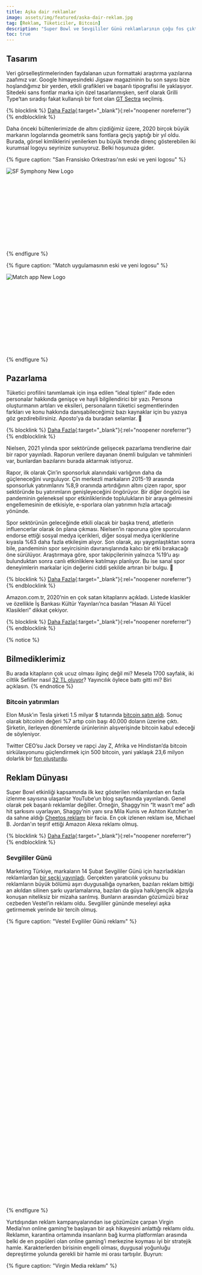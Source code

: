 ```yaml
---
title: Aşka dair reklamlar
image: assets/img/featured/aska-dair-reklam.jpg
tag: [Reklam, Tüketiciler, Bitcoin]
description: "Super Bowl ve Sevgililer Günü reklamlarının çoğu fos çıktı. Nadir güzellikleri sizin için ayıklayıp bu yazıda sunduk."
toc: true
---
```


## Tasarım

Veri görselleştirmelerinden faydalanan uzun formattaki araştırma yazılarına zaafımız var. Google himayesindeki Jigsaw magazininin bu son sayısı bize hoşlandığımız bir yerden, etkili grafikleri ve başarılı tipografisi ile yaklaşıyor. Sitedeki sans fontlar marka için özel tasarlanmışken, serif olarak Grilli Type’tan sıradışı fakat kullanışlı bir font olan [GT Sectra](https://www.grillitype.com/typeface/gt-sectra) seçilmiş.

{% blocklink %}
[Daha Fazla](https://jigsaw.google.com/the-current/white-supremacy/data-visualization/){:target="_blank"}{:rel="noopener noreferrer"}
{% endblocklink %}

Daha önceki bültenlerimizde de altını çizdiğimiz üzere, 2020 birçok büyük markanın logolarında geometrik sans fontlara geçiş yaptığı bir yıl oldu. Burada, görsel kimliklerini yenilerken bu büyük trende direnç gösterebilen iki kurumsal logoyu seyrinize sunuyoruz. Belki hoşunuza gider.

{% figure caption: "San Fransisko Orkestrası'nın eski ve yeni logosu" %}
<div class="ratio-box" style="padding-bottom: 40.0417101%">
<img alt="SF Symphony New Logo" class="lazyload" data-src="/assets/img/content/sf-sym-logo.jpg">
</div>
{% endfigure %}

{% figure caption: "Match uygulamasının eski ve yeni logosu" %}
<div class="ratio-box" style="padding-bottom: 40.0417101%">
<img alt="Match app New Logo" class="lazyload" data-src="/assets/img/content/match-logo.jpg">
</div>
{% endfigure %}

## Pazarlama

Tüketici profilini tanımlamak için inşa edilen “ideal tipleri” ifade eden personalar hakkında genişçe ve hayli bilgilendirici bir yazı. Persona oluşturmanın artıları ve eksileri, personaların tüketici segmentlerinden farkları ve konu hakkında danışabileceğimiz bazı kaynaklar için bu yazıya göz gezdirebilirsiniz. Aposto’ya da buradan selamlar. 👋

{% blocklink %}
[Daha Fazla](https://apos.to/i/bulten-17-personalar){:target="_blank"}{:rel="noopener noreferrer"}
{% endblocklink %}

Nielsen, 2021 yılında spor sektöründe gelişecek pazarlama trendlerine dair bir rapor yayınladı. Raporun verilere dayanan önemli bulguları ve tahminleri var, bunlardan bazılarını burada aktarmak istiyoruz. 

Rapor, ilk olarak Çin’in sponsorluk alanındaki varlığının daha da güçleneceğini vurguluyor. Çin merkezli markaların 2015-19 arasında sponsorluk yatırımlarını %8,9 oranında artırdığının altını çizen rapor, spor sektöründe bu yatırımların genişleyeceğini öngörüyor. Bir diğer öngörü ise pandeminin geleneksel spor etkinliklerinde toplulukların bir araya gelmesini engellemesinin de etkisiyle, e-sporlara olan yatırımın hızla artacağı yönünde. 

Spor sektörünün geleceğinde etkili olacak bir başka trend, atletlerin influencerlar olarak ön plana çıkması. Nielsen’in raporuna göre sporcuların endorse ettiği sosyal medya içerikleri, diğer sosyal medya içeriklerine kıyasla %63 daha fazla etkileşim alıyor. Son olarak, aşı yaygınlaştıktan sonra bile, pandeminin spor seyircisinin davranışlarında kalıcı bir etki bırakacağı öne sürülüyor. Araştırmaya göre, spor takipçilerinin yalnızca %19’u aşı bulunduktan sonra canlı etkinliklere katılmayı planlıyor. Bu ise sanal spor deneyimlerin markalar için değerini ciddi şekilde artıran bir bulgu. 🏀

{% blocklink %}
[Daha Fazla](https://www.nielsen.com/us/en/insights/report/2021/the-changing-value-of-sponsorship-2021-sports-marketing-trends/){:target="_blank"}{:rel="noopener noreferrer"}
{% endblocklink %}

Amazon.com.tr, 2020’nin en çok satan kitaplarını açıkladı. Listede klasikler ve özellikle İş Bankası Kültür Yayınları’nca basılan “Hasan Ali Yücel Klasikleri” dikkat çekiyor.

{% blocklink %}
[Daha Fazla](https://digitalage.com.tr/amazon-com-tr-2020nin-en-cok-satan-kitaplarini-acikladi/){:target="_blank"}{:rel="noopener noreferrer"}
{% endblocklink %}

{% notice %}
## Bilmediklerimiz
Bu arada kitapların çok ucuz olması ilginç değil mi? Mesela 1700 sayfalık, iki ciltlik Sefiller nasıl [32 TL oluyor](https://www.amazon.com.tr/Sefiller-Kitap-Tak%C4%B1m-Victor-Hugo/dp/6053324744/ref=sr_1_3?__mk_tr_TR=%C3%85M%C3%85%C5%BD%C3%95%C3%91&crid=I8MM62A74DNF&dchild=1&keywords=kitap&qid=1613500322&sprefix=kitap%2Caps%2C226&sr=8-3)? Yayıncılık öylece battı gitti mi? Biri açıklasın.
{% endnotice %}

### Bitcoin yatırımları

Elon Musk’ın Tesla şirketi 1.5 milyar $ tutarında [bitcoin satın aldı](https://techcrunch.com/2021/02/08/tesla-buys-1-5b-in-bitcoin-may-accept-the-cryptocurrency-as-payment-in-the-future). Sonuç olarak bitcoinin değeri %7 artıp coin başı 40.000 doların üzerine çıktı. Şirketin, ilerleyen dönemlerde ürünlerinin alışverişinde bitcoin kabul edeceği de söyleniyor. 

Twitter CEO’su Jack Dorsey ve rapçi Jay Z, Afrika ve Hindistan’da bitcoin sirkülasyonunu güçlendirmek için 500 bitcoin, yani yaklaşık 23,6 milyon dolarlık bir [fon oluşturdu](https://techcrunch.com/2021/02/12/jack-dorsey-and-jay-z-invest-23-6-million-to-fund-bitcoin-development). 

## Reklam Dünyası

Super Bowl etkinliği kapsamında ilk kez gösterilen reklamlardan en fazla izlenme sayısına ulaşanlar YouTube’un blog sayfasında yayınlandı. Genel olarak pek başarılı reklamlar değiller. Örneğin, Shaggy’nin “It wasn’t me” adlı hit şarkısını uyarlayan, Shaggy’nin yanı sıra Mila Kunis ve Ashton Kutcher’ın da sahne aldığı [Cheetos reklamı](https://www.youtube.com/watch?v=o7yvrDTtsHw&feature=emb_title) bir facia. En çok izlenen reklam ise, Michael B. Jordan'ın teşrif ettiği Amazon Alexa reklamı olmuş.

{% blocklink %}
[Daha Fazla](https://blog.youtube/news-and-events/2021-youtube-adblitz-awards/){:target="_blank"}{:rel="noopener noreferrer"}
{% endblocklink %}

### Sevgililer Günü

Marketing Türkiye, markaların 14 Şubat Sevgililer Günü için hazırladıkları reklamlardan [bir seçki yayınladı](https://www.marketingturkiye.com.tr/haberler/markalar-aska-geldi-iste-2021in-sevgililer-gunu-kampanyalari/). Gerçekten yaratıcılık yoksunu bu reklamların büyük bölümü aşırı duygusallığa oynarken, bazıları reklam bittiği an akıldan silinen şarkı uyarlamalarına, bazıları da güya halk/gençlik ağzıyla konuşan niteliksiz bir mizaha sarılmış. Bunların arasından gözümüzü biraz cezbeden Vestel’in reklamı oldu. Sevgililer gününde meseleyi aşka getirmemek yerinde bir tercih olmuş.

{% figure caption: "Vestel Evgililer Günü reklamı" %}
<div class="ratio-box" style="padding-bottom: 56.2034739%">
<iframe class="lazyload" width="806" height="453" data-src="https://www.youtube.com/embed/b4_zEZ9xTmM" frameborder="0" allow="accelerometer; autoplay; clipboard-write; encrypted-media; gyroscope; picture-in-picture" allowfullscreen></iframe>
</div>
{% endfigure %}

Yurtdışından reklam kampanyalarından ise gözümüze çarpan Virgin Media’nın online gaming’te başlayan bir aşk hikayesini anlattığı reklamı oldu. Reklamın, karantina ortamında insanların bağ kurma platformları arasında belki de en popüleri olan online gaming’i merkezine koyması iyi bir stratejik hamle. Karakterlerden birisinin engelli olması, duygusal yoğunluğu depreştirme yolunda gerekli bir hamle mi orası tartışılır. Buyrun:

{% figure caption: "Virgin Media reklamı" %}
<div class="ratio-box" style="padding-bottom: 56.2034739%">
<iframe class="lazyload" width="806" height="453" data-src="https://www.youtube.com/embed/VDzu2DHtWac" frameborder="0" allow="accelerometer; autoplay; clipboard-write; encrypted-media; gyroscope; picture-in-picture" allowfullscreen></iframe>
</div>
{% endfigure %}

Konumuz aşkken, Norveçli bir seks oyuncakları firmasının bu mükemmel reklamına dikkat çekelim. “Her ilişkinin biraz heyecana ihtiyacı vardır” diyen, yalın ve nokta atışı bir çalışma. Budur!

{% figure caption: "Kondomeriet - İlişki reklamı" %}
<div style="padding:56.25% 0 0 0;position:relative;"><iframe src="https://player.vimeo.com/video/501249430?color=D95E7B&byline=0&portrait=0" style="position:absolute;top:0;left:0;width:100%;height:100%;" frameborder="0" allow="autoplay; fullscreen; picture-in-picture" allowfullscreen></iframe></div><script src="https://player.vimeo.com/api/player.js"></script>
{% endfigure %}

## Turizm

Yeni Zelanda turizminin yeni kampanyası farklı ve biraz da kışkırtıcı bir kampanya düzenliyor. YouTube’dan video serisi olarak yayınlanan kampanyada, bir bekçi, influencerların etkileşim için Yeni Zelanda’nın popüler lokasyonlarında fotoğraf çekmesini engellemeye çalışıyor. Sürekli aynı mekanlarda benzer içerikler üreten influencerlara karşı “Yeni Bir Şey Yap!” sloganıyla harekete geçen Yeni Zelanda, bazı sosyal medyacıların kalbini kırmak pahasına akılda kalıcı bir iş çıkarmış. Videonun en çok güldüren yeri bekçinin lavanta tarlasında fedora şapka bulması oldu.

{% figure caption: "Yeni Zelanda: Sosyal etki altında seyahat etmek" %}
<div class="ratio-box" style="padding-bottom: 56.25%">
<iframe class="lazyload" width="800" height="450" data-src="https://www.youtube.com/embed/Trs-isdu4eE" frameborder="0" allow="accelerometer; autoplay; clipboard-write; encrypted-media; gyroscope; picture-in-picture" allowfullscreen></iframe>
</div>
{% endfigure %}

Portekiz’in güçlü turizm ekonomisi şimdilerde zor zamanlardan geçiyor. 2020’de yüzde 76 küçülmeyle 4 milyondan az yabancı turist ağırlayan ülkede, virüs sebepli vakaların yeniden yükselmesiyle 2021 de kötü başladı. Şu ana dek, Covid-19 sebebiyle 15 binin üzerinde kişinin hayatını kaybettiği ülkede gözler, devletin işletmelere yapacağı yardım paketinde.

{% blocklink %}
[Daha Fazla](https://skift.com/2021/02/15/portugals-once-booming-tourism-sector-suffers-worst-slump-since-1980s/){:target="_blank"}{:rel="noopener noreferrer"}
{% endblocklink %}

GWI’nın, ABD ve İngiltere vatandaşlarının Covid sonrası seyahat planlarını anlamak için yaptığı araştırmada, seyahat markalarının güvenilir sağlık sigortaları sunmasını en çok isteyen yaş grubu olarak Z kuşağı ön plana çıkmış.

{% blocklink %}
[Daha Fazla](https://blog.globalwebindex.com/trends/vacationers-have-changed-in-2021/){:target="_blank"}{:rel="noopener noreferrer"}
{% endblocklink %}

## Araştırma

Bu hafta bizim yaptığımız mütevazi ama enteresan bir araştırmayı sizlerle paylaşıyoruz. Bazı sosyal medya ağlarının Google’da ne yoğunlukta arandığına dair verileri aynı grafikte karşılaştırıyoruz. 2004 yılından beri toplanan bu veriler, belirlenen dönem içerisinde 0 ile 100 arası bir değer alıyor. İlk grafiğimiz, MySpace’in 2007’de Google aramalarında elde ettiği hakimiyetin daha sonraları Twitter, Instagram ve Snapchat gibi uygulamalarca geçilemediğini gösteriyor. Twitter’ın 2013’te zirve yaptığını, sonra alçalıp, son yıllarda ise tekrar yükselişe geçtiğini fark ediyoruz. Instagram’ın 2012’den itibaren müthiş bir hızla yükseldiğini ama 2020’yi (büyük ihtimalle TikTok sebebiyle) çok parlak geçirmediğini görüyoruz. 

{% figure caption: "Sosyal medya ağları hakkında Google aramaları" %}
<div class="ratio-box" style="padding-bottom: 75.9150805%">
<img alt="Google trends graifiği" class="lazyload" data-src="/assets/img/content/sm-google-trends.jpg">
</div>
{% endfigure %}

Tabi, yukarıdaki grafikte göstermediğimiz filin adı Facebook. Aşağıdaki grafikte, diğer sosyal medya ağları arasında en yüksek değere sahip olan Myspace ve Facebook’un karşılaştırmasını veriyoruz. Myspace cüce kalıyor.

{% figure caption: "Myspace ve Facebook karşılaştırması" %}
<div class="ratio-box" style="padding-bottom: 75.66313%">
<img alt="Google trends grafiği" class="lazyload" data-src="/assets/img/content/facebook-myspace.jpg">
</div>
{% endfigure %}

Google, pandemi sürecinde değişen yeme-içme alışkanlıklarına dair rapor yayınladı. Rapor, ABD toplumundan elde edilen veriler üzerine kurulu olsa da, gözlemlenen online alışverişteki yaygınlaşma ve sağlıklı beslenme ve kişisel bakımın popülerleşmesi gibi trendler dünyanın geri kalanı için de bir fikir veriyor.

{% blocklink %}
[Daha Fazla](https://www.thinkwithgoogle.com/consumer-insights/trending-data-shorts/food-mealtime-data-insights){:target="_blank"}{:rel="noopener noreferrer"}
{% endblocklink %}

Microsoft, 2021 tüketici trendleri üzerine bir rapor yayınladı. Raporda, perakende satış, sağlık, seyahat, teknoloji ve finansal hizmetler başlıkları altında gelişen tüketici eğilimleri mercek altına alınıyor.

{% blocklink %}
[Daha Fazla](https://about.ads.microsoft.com/en-us/insights/g/consumer-trends-2021-report){:target="_blank"}{:rel="noopener noreferrer"}
{% endblocklink %}

## Teknoloji

{% figure caption: "Unreal Engine: MetaHuman Creator" %}
<div class="ratio-box" style="padding-bottom: 56.25%">
<iframe class="lazyload" width="800" height="450" data-src="https://www.youtube.com/embed/S3F1vZYpH8c" frameborder="0" allow="accelerometer; autoplay; clipboard-write; encrypted-media; gyroscope; picture-in-picture" allowfullscreen></iframe>
</div>
{% endfigure %}

Oyun grafikleri alanında çalışan Unreal Engine gelecek aylarda test sürüşüne çıkaracağı “MetaHuman Creator” projesini duyurdu. Bulut bazlı olacak bu uygulama sayesinde, hayal ettiğiniz “dijital insanı” en küçük ayrıntısına kadar tasarlayabilecek ve anime edebileceksiniz. Bu uygulama sayesinde, Unreal Engine ultra-gerçekçi dijital karakter oluşturma sürecini haftalardan dakikalara indirmeyi hedefliyor. Yukarıdaki videodan anlaşıldığı kadarıyla sonuçlar oldukça etkileyici. Unreal Engine’in sitesindeki açıklamayı okumak için böyle buyrun:

{% blocklink %}
[Daha Fazla](https://www.unrealengine.com/en-US/blog/a-sneak-peek-at-metahuman-creator-high-fidelity-digital-humans-made-easy){:target="_blank"}{:rel="noopener noreferrer"}
{% endblocklink %}

## Sosyal Medya

LinkedIn, “Return to Growth 2021” adıyla 47 sayfalık yeni bir dijital magazin yayınladı. Başarılı kampanya örnekleri ve uzman görüşlerini içeren yayında ayrıca LinkedIn’e dair en güncel veriler de bulunuyor. Buna göre LinkedIn’in 200 ülkede 706 milyonun üzerinde kullanıcısı var. Bir diğer ilginç veri ise sosyal medyadan şirket sitelerine yapılan tüm yönlendirmelerin yüzde 45’inin LinkedIn üzerinden yapılması. Bu, devasa bir oran.

{% blocklink %}
[Daha Fazla](https://www.flipsnack.com/SophisticatedMarketerQuarterly/return-to-growth-2021.html/full-view.html){:target="_blank"}{:rel="noopener noreferrer"}
{% endblocklink %}

{% figure caption: "TikTok: Türkiye'de müzik kategorisinde en popüler hashtagler" %}
<div class="ratio-box" style="padding-bottom: 58.0071174%">
<img alt="TikTok hashtagler" class="lazyload" data-src="/assets/img/content/tiktok-hashtag.jpg">
</div>
{% endfigure %}

TikTok, yayınladığı trend raporuyla, 2020’nin en popüler içerik kategorilerini [açıkladı](https://www.tiktok.com/business/en/blog/our-tiktok-trend-report-is-here-discover-whats-next?fbclid=IwAR0oU541M_XbvL6cOJM0FK_c-jjcDGZAAJtyo2uLZMCrWUTMTBOz5d8yAPE). Uygulama, Türkiye’nin de içerisinde olduğu bir dizi ülkeye dair lokal trendleri de raporlaştırmış. Türkiye üzerine olan raporda en dikkat çekici veri, müzik kategorisinde en popüler iki hashtag’in Blackpink ve BTS olması. Raporda da belirtildiği gibi K-Pop’u yaygın olarak tüketen ve TikTok’un hakim profilini oluşturan Z kuşağı çoktan önemli bir segment haline çoktan geldi. Türkiye raporuna buradan erişebilirsiniz:

{% blocklink %}
[Daha Fazla](https://mcusercontent.com/3117629644bee594803598241/files/3c90fb07-8d83-4f00-8e57-bb1bc74e020d/TikTok__What_s_Next_Trend_Report___TR.pdf){:target="_blank"}{:rel="noopener noreferrer"}
{% endblocklink %}

### Sosyal Medyadan Kısa Kısa

- Türkiye’den reklam vermenin yasaklandığı Twitter, 2020 reklam gelirlerini bir önceki yıla göre %31 artırarak 1,15 milyar dolara [ulaştırdı](https://www.thedrum.com/news/2021/02/11/twitter-ad-revenues-exceed-1bn-ceo-says-trump-ban-forever).
- Instagram’ın açıklamasına göre, üzerinde TikTok watermark’ı bulunan Reels içerikleri Instagram algoritmasında [promote edilmeyecek](https://www.theverge.com/2021/2/9/22274332/instagram-algorithm-tiktok-watermark-recommendation-software-best-practices). Instagram bu kararında başka platformlardan aktarılan Reelslerin kalitesinin düşük olduğundan bahsetse de, yaygın kanı TikTok ile olan rekabetin kararda etkili olduğu yönünde.
- Günde 50 milyon kullanıcının online olduğu Reddit, 2021 yılındaki stratejik hamleleri için 250 milyon dolar bağış topladığını [açıkladı](https://redditblog.com/2021/02/08/fueling-reddits-future/). Bu paranın, özellikle reklam ve video optimizasyonu için harcanacağı belirtilirken, yeni pazarlara açılmak ve çalışan sayısını iki katına çıkarmak da Reddit’in 2021 hedefleri arasında olacak.

*****

Bu haftalık tam burada duruyoruz. Haftaya devam etmek üzere. 🚀